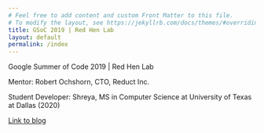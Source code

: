 ```yaml
---
# Feel free to add content and custom Front Matter to this file.
# To modify the layout, see https://jekyllrb.com/docs/themes/#overriding-theme-defaults
title: GSoC 2019 | Red Hen Lab
layout: default
permalink: /index
---
```


Google Summer of Code 2019 | Red Hen Lab 

Mentor: Robert Ochshorn, CTO, Reduct Inc.

Student Developer: Shreya, MS in Computer Science at University of Texas at Dallas (2020)

[Link to blog](https://shreya2111.github.io/gsoc)

